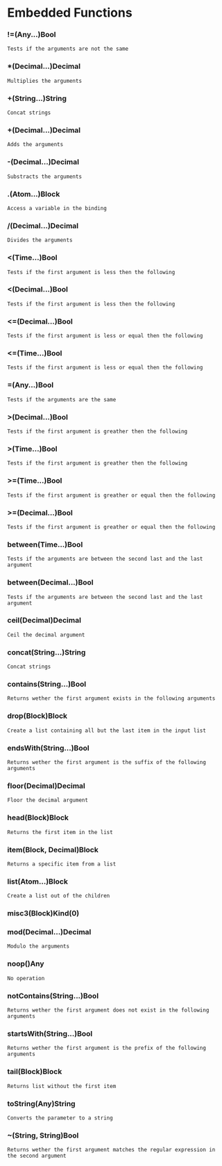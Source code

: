 # Embedded Functions

### !=(Any...)Bool
    Tests if the arguments are not the same

### *(Decimal...)Decimal
    Multiplies the arguments

### +(String...)String
    Concat strings

### +(Decimal...)Decimal
    Adds the arguments

### -(Decimal...)Decimal
    Substracts the arguments

### .(Atom...)Block
    Access a variable in the binding

### /(Decimal...)Decimal
    Divides the arguments

### <(Time...)Bool
    Tests if the first argument is less then the following

### <(Decimal...)Bool
    Tests if the first argument is less then the following

### <=(Decimal...)Bool
    Tests if the first argument is less or equal then the following

### <=(Time...)Bool
    Tests if the first argument is less or equal then the following

### =(Any...)Bool
    Tests if the arguments are the same

### >(Decimal...)Bool
    Tests if the first argument is greather then the following

### >(Time...)Bool
    Tests if the first argument is greather then the following

### >=(Time...)Bool
    Tests if the first argument is greather or equal then the following

### >=(Decimal...)Bool
    Tests if the first argument is greather or equal then the following

### between(Time...)Bool
    Tests if the arguments are between the second last and the last argument

### between(Decimal...)Bool
    Tests if the arguments are between the second last and the last argument

### ceil(Decimal)Decimal
    Ceil the decimal argument

### concat(String...)String
    Concat strings

### contains(String...)Bool
    Returns wether the first argument exists in the following arguments

### drop(Block)Block
    Create a list containing all but the last item in the input list

### endsWith(String...)Bool
    Returns wether the first argument is the suffix of the following arguments

### floor(Decimal)Decimal
    Floor the decimal argument

### head(Block)Block
    Returns the first item in the list

### item(Block, Decimal)Block
    Returns a specific item from a list

### list(Atom...)Block
    Create a list out of the children

### misc3(Block)Kind(0)
    

### mod(Decimal...)Decimal
    Modulo the arguments

### noop()Any
    No operation

### notContains(String...)Bool
    Returns wether the first argument does not exist in the following arguments

### startsWith(String...)Bool
    Returns wether the first argument is the prefix of the following arguments

### tail(Block)Block
    Returns list without the first item

### toString(Any)String
    Converts the parameter to a string

### ~(String, String)Bool
    Returns wether the first argument matches the regular expression in the second argument

